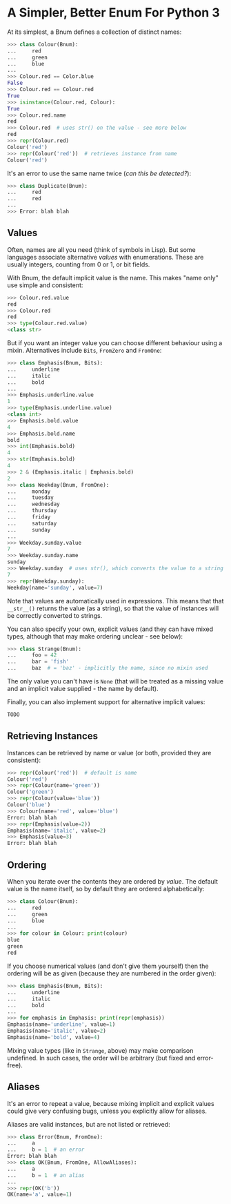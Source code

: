 A Simpler, Better Enum For Python 3
===================================

At its simplest, a Bnum defines a collection of distinct names:

```python
>>> class Colour(Bnum):
...     red
...     green
...     blue
...
>>> Colour.red == Color.blue
False
>>> Colour.red == Colour.red
True
>>> isinstance(Colour.red, Colour):
True
>>> Colour.red.name
red
>>> Colour.red  # uses str() on the value - see more below
red
>>> repr(Colour.red)
Colour('red')
>>> repr(Colour('red'))  # retrieves instance from name
Colour('red')
```

It's an error to use the same name twice (*can this be detected?*):

```python
>>> class Duplicate(Bnum):
...     red
...     red
...
>>> Error: blah blah
```

Values
------

Often, names are all you need (think of symbols in Lisp).  But some languages
associate alternative *values* with enumerations.  These are usually integers,
counting from 0 or 1, or bit fields.

With Bnum, the default implicit value is the name.  This makes "name only" use
simple and consistent:

```python
>>> Colour.red.value
red
>>> Colour.red
red
>>> type(Colour.red.value)
<class str>
```

But if you want an integer value you can choose different behaviour using a
mixin.  Alternatives include `Bits`, `FromZero` and `FromOne`:

```python
>>> class Emphasis(Bnum, Bits):
...     underline
...     italic
...     bold
...
>>> Emphasis.underline.value
1
>>> type(Emphasis.underline.value)
<class int>
>>> Emphasis.bold.value
4
>>> Emphasis.bold.name
bold
>>> int(Emphasis.bold)
4
>>> str(Emphasis.bold)
4
>>> 2 & (Emphasis.italic | Emphasis.bold)
2
>>> class Weekday(Bnum, FromOne):
...     monday
...     tuesday
...     wednesday
...     thursday
...     friday
...     saturday
...     sunday
...
>>> Weekday.sunday.value
7
>>> Weekday.sunday.name
sunday
>>> Weekday.sunday  # uses str(), which converts the value to a string
7
>>> repr(Weekday.sunday):
Weekday(name='sunday', value=7)
```

Note that values are automatically used in expressions.  This means that
that `__str__()` returns the value (as a string), so that the value of
instances will be correctly converted to strings.

You can also specify your own, explicit values (and they can have mixed types,
although that may make ordering unclear - see below):

```python
>>> class Strange(Bnum):
...     foo = 42
...     bar = 'fish'
...     baz  # = 'baz' - implicitly the name, since no mixin used
```

The only value you can't have is `None` (that will be treated as a missing
value and an implicit value supplied - the name by default).

Finally, you can also implement support for alternative implicit values:

```python
TODO
```

Retrieving Instances
--------------------

Instances can be retrieved by name or value (or both, provided they are
consistent):

```python
>>> repr(Colour('red'))  # default is name
Colour('red')
>>> repr(Colour(name='green'))
Colour('green')
>>> repr(Colour(value='blue'))
Colour('blue')
>>> Colour(name='red', value='blue')
Error: blah blah
>>> repr(Emphasis(value=2))
Emphasis(name='italic', value=2)
>>> Emphasis(value=3)
Error: blah blah
```

Ordering
--------

When you iterate over the contents they are ordered by *value*.  The default
value is the name itself, so by default they are ordered alphabetically:

```python
>>> class Colour(Bnum):
...     red
...     green
...     blue
...
>>> for colour in Colour: print(colour)
blue
green
red
```

If you choose numerical values (and don't give them yourself) then the
ordering will be as given (because they are numbered in the order given):

```python
>>> class Emphasis(Bnum, Bits):
...     underline
...     italic
...     bold
...
>>> for emphasis in Emphasis: print(repr(emphasis))
Emphasis(name='underline', value=1)
Emphasis(name='italic', value=2)
Emphasis(name='bold', value=4)
```

Mixing value types (like in `Strange`, above) may make comparison undefined.
In such cases, the order will be arbitrary (but fixed and error-free).

Aliases
-------

It's an error to repeat a value, because mixing implicit and explicit values
could give very confusing bugs, unless you explicitly allow for aliases.

Aliases are valid instances, but are not listed or retrieved:

```python
>>> class Error(Bnum, FromOne):
...     a
...     b = 1  # an error
Error: blah blah
>>> class OK(Bnum, FromOne, AllowAliases):
...     a
...     b = 1  # an alias
...
>>> repr(OK('b'))
OK(name='a', value=1)
```
